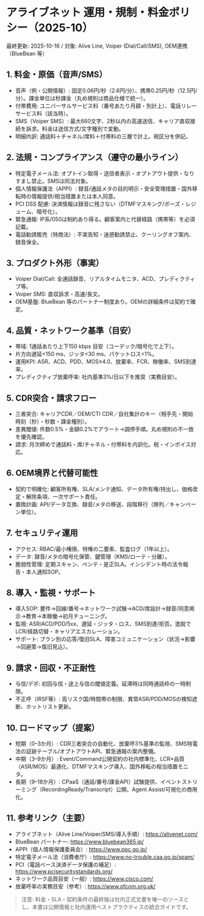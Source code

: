 # アライブネット 運用・規制・料金ポリシー（2025-10）

最終更新: 2025-10-16 / 対象: Alive Line, Voiper (Dial/Call/SMS), OEM連携（BlueBean 等）

## 1. 料金・原価（音声/SMS）
- 音声（例・公開情報）: 固定0.06円/秒（2.6円/分）、携帯0.25円/秒（12.5円/分）。課金単位は秒課金（丸め規則は商品仕様で統一）。
- 付帯費用: ユニバーサルサービス料（番号あたり月額・別計上）、電話リレーサービス料（該当時）。
- SMS（Voiper SMS）: 最大660文字、2秒以内の高速送信、キャリア直収接続を訴求。料金は送信方式/文字種別で変動。
- 明細内訳: 通話料＋チャネル/席料＋付帯料の三層で計上。税区分を併記。

## 2. 法規・コンプライアンス（遵守の最小ライン）
- 特定電子メール法: オプトイン取得・送信者表示・オプトアウト提供・なりすまし禁止。SMSは同法対象。
- 個人情報保護法（APPI）: 録音/通話メタの目的明示・安全管理措置・国外移転時の情報提供/相当措置または本人同意。
- PCI DSS 配慮: 決済情報は録音に残さない（DTMFマスキング/ポーズ・レジューム、暗号化）。
- 緊急通報: IP系/050は制約あり得る。顧客案内と代替経路（携帯等）を必須記載。
- 電話勧誘販売（特商法）: 不実告知・迷惑勧誘禁止、クーリングオフ案内、録音保全。

## 3. プロダクト外形（事実）
- Voiper Dial/Call: 全通話録音、リアルタイムモニタ、ACD、プレディクティブ等。
- Voiper SMS: 直収訴求・高速/長文。
- OEM基盤: BlueBean 等のパートナー制度あり。OEMの詳細条件は契約で確定。

## 4. 品質・ネットワーク基準（目安）
- 帯域: 1通話あたり上下150 kbps 目安（コーデック/暗号化で上下）。
- 片方向遅延<150 ms、ジッタ<30 ms、パケットロス<1%。
- 運用KPI: ASR、ACD、PDD、MOS≥4.0、放棄率、FCR、稼働率、SMS到達率。
- プレディクティブ放棄呼率: 社内基準3%/日以下を推奨（実務目安）。

## 5. CDR突合・請求フロー
- 三者突合: キャリアCDR／OEM/CTI CDR／自社集計のキー（相手先・開始時刻（秒）・秒数・課金種別）。
- 差異閾値: 件数0.5%・金額0.2%でアラート→調停手順。丸め規則の不一致を優先確認。
- 請求: 月次締めで通話料・席/チャネル・付帯料を内訳化。税・インボイス対応。

## 6. OEM境界と代替可能性
- 契約で明確化: 顧客所有権、SLA/メンテ通知、データ所有権/持出し、価格改定・解除条項、一次サポート責任。
- 置換計画: API/データ互換、録音/メタの移送、段階移行（隊列／キャンペーン単位）。

## 7. セキュリティ運用
- アクセス: RBAC/最小権限、特権の二要素、監査ログ（1年以上）。
- データ: 録音/メタの暗号化保管、鍵管理（KMS/ローテ・分離）。
- 脆弱性管理: 定期スキャン、ペンテ・是正SLA。インシデント時の法令報告・本人通知SOP。

## 8. 導入・監視・サポート
- 導入SOP: 要件→回線/番号→ネットワーク試験→ACD/席設計→録音/同意掲示→教育→本稼働→初月チューニング。
- 監視: ASR/ACD/PDD/5xx、遅延・ジッタ・ロス、SMS到達/拒否。逸脱でLCR/経路切替・キャリアエスカレーション。
- サポート: プラン別の応答/復旧SLA、障害コミュニケーション（状況→影響→回避策→復旧見込）。

## 9. 請求・回収・不正耐性
- 与信/デポ: 初回与信・途上与信の閾値定義。延滞時は同時通話枠の一時制限。
- 不正呼（IRSF等）: 高リスク国/時間帯の制限、異常ASR/PDD/MOSの検知遮断、ホットリスト更新。

## 10. ロードマップ（提案）
- 短期（0–3か月）: CDR三者突合の自動化、放棄呼3%基準の監視、SMS特電法の証跡テーブル/オプトアウトAPI、緊急通報の案内整備。
- 中期（3–9か月）: Event/Command公開契約の社内標準化、LCR×品質（ASR/MOS）最適化、DTMFマスキング導入、国外移転の相当措置モニタ。
- 長期（9–18か月）: CPaaS（通話/番号/課金API）試験提供、イベントストリーミング（RecordingReady/Transcript）公開、Agent Assist/可視化の商用化。

## 11. 参考リンク（主要）
- アライブネット（Alive Line/Voiper/SMS/導入手順）: https://alivenet.com/
- BlueBean パートナー: https://www.bluebean365.jp/
- APPI（個人情報保護委員会）: https://www.ppc.go.jp/
- 特定電子メール法（消費者庁）: https://www.no-trouble.caa.go.jp/spam/
- PCI（電話ベース決済データ保護の補足）: https://www.pcisecuritystandards.org/
- ネットワーク品質目安（一般）: https://www.cisco.com/
- 放棄呼率の実務目安（参考）: https://www.ofcom.org.uk/

> 注意: 料金・SLA・契約条件の最終版は社内正式文書を唯一のソースとし、本書は公開情報と社内運用ベストプラクティスの統合ガイドです。

